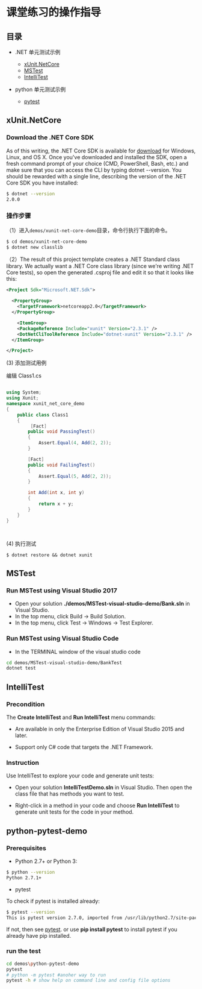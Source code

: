 # 课堂练习的操作指导

## 目录

- .NET 单元测试示例
  - [xUnit.NetCore](#xUnit.NetCore)
  - [MSTest](#MSTest)
  - [IntelliTest](#IntelliTest)

- python 单元测试示例
  - [pytest](#python-pytest-demo)

## xUnit.NetCore

### Download the .NET Core SDK

As of this writing, the .NET Core SDK is available for [download](https://www.microsoft.com/net/download/core) for Windows, Linux, and OS X. Once you've downloaded and installed the SDK, open a fresh command prompt of your choice (CMD, PowerShell, Bash, etc.) and make sure that you can access the CLI by typing dotnet --version. You should be rewarded with a single line, describing the version of the .NET Core SDK you have installed:

```bash
$ dotnet --version
2.0.0

```

### 操作步骤

（1）进入`demos/xunit-net-core-demo`目录，命令行执行下面的命令。

```bash
$ cd demos/xunit-net-core-demo
$ dotnet new classlib
```

（2）The result of this project template creates a .NET Standard class library. We actually want a .NET Core class library (since we're writing .NET Core tests), so open the generated .csproj file and edit it so that it looks like this:

```xml
<Project Sdk="Microsoft.NET.Sdk">

  <PropertyGroup>
    <TargetFramework>netcoreapp2.0</TargetFramework>
  </PropertyGroup>

    <ItemGroup>
    <PackageReference Include="xunit" Version="2.3.1" />
    <DotNetCliToolReference Include="dotnet-xunit" Version="2.3.1" />
  </ItemGroup>

</Project>

```

(3) 添加测试用例

编辑 Class1.cs

```cs

using System;
using Xunit;
namespace xunit_net_core_demo
{
    public class Class1
    {
         [Fact]
        public void PassingTest()
        {
            Assert.Equal(4, Add(2, 2));
        }

        [Fact]
        public void FailingTest()
        {
            Assert.Equal(5, Add(2, 2));
        }

        int Add(int x, int y)
        {
            return x + y;
        }
    }
}




```

(4) 执行测试

```
$ dotnet restore && dotnet xunit

```

## MSTest

### Run MSTest using Visual Studio 2017

- Open your solution **./demos/MSTest-visual-studio-demo/Bank.sln** in Visual Studio.
- In the top menu, click Build -> Build Solution.
- In the top menu, click Test -> Windows -> Test Explorer.

### Run MSTest using Visual Studio Code

- In the TERMINAL window of the visual studio code

```bash
cd demos/MSTest-visual-studio-demo/BankTest
dotnet test
```

## IntelliTest

### Precondition

The **Create IntelliTest** and **Run IntelliTest** menu commands:

- Are available in only the Enterprise Edition of Visual Studio 2015 and later.

- Support only C# code that targets the .NET Framework.

### Instruction

Use IntelliTest to explore your code and generate unit tests:

- Open your solution **IntelliTestDemo.sln** in Visual Studio. Then open the class file that has methods you want to test.

- Right-click in a method in your code and choose **Run IntelliTest** to generate unit tests for the code in your method.

## python-pytest-demo

### Prerequisites

- Python 2.7+ or Python 3:

```sh
$ python --version
Python 2.7.1+
```

- pytest

To check if pytest is installed already:

```sh
$ pytest --version
This is pytest version 2.7.0, imported from /usr/lib/python2.7/site-packages/pytest.pyc

```

If not, then see [pytest](https://docs.pytest.org/en/latest/).
or use **pip install pytest** to install pytest if you already have pip installed.

### run the test

```sh
cd demos\python-pytest-demo
pytest
# python -m pytest #anoher way to run
pytest -h # show help on command line and config file options
```
